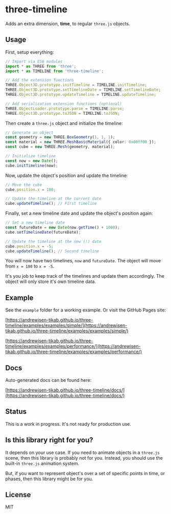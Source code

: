 # three-timeline

Adds an extra dimension, **time**, to regular `three.js` objects.

## Usage

First, setup everything:

```ts
// Import via ES6 modules
import * as THREE from 'three';
import * as TIMELINE from 'three-timeline';

// Add the extension functions
THREE.Object3D.prototype.initTimeline = TIMELINE.initTimeline;
THREE.Object3D.prototype.setTimelineDate = TIMELINE.setTimelineDate;
THREE.Object3D.prototype.updateTimeline = TIMELINE.updateTimeline;

// Add serialization extension functions (optional)
THREE.ObjectLoader.prototype.parse = TIMELINE.parse;
THREE.Object3D.prototype.toJSON = TIMELINE.toJSON;
```

Then create a `three.js` object and initialize the timeline:

```ts
// Generate an object
const geometry = new THREE.BoxGeometry(1, 1, 1);
const material = new THREE.MeshBasicMaterial({ color: 0x00ff00 });
const cube = new THREE.Mesh(geometry, material);

// Initialize timeline
const now = new Date();
cube.initTimeline(now);
```

Now, update the object's position and update the timeline:

```ts
// Move the cube
cube.position.x = 100;

// Update the timeline at the current date
cube.updateTimeline(); // First timeline
```

Finally, set a new timeline date and update the object's position again:

```ts
// Set a new timeline date
const futureDate = new Date(now.getTime() + 1000);
cube.setTimelineDate(futureDate);

// Update the timeline at the new (!) date
cube.position.x = -5;
cube.updateTimeline(); // Second timeline
```

You will now have two timelines, `now` and `futureDate`.
The object will move from `x = 100` to `x = -5`.

It's you job to keep track of the timelines and update them accordingly.
The object will only store it's own timeline data.

## Example

See the `example` folder for a working example.
Or visit the GitHub Pages site:

[https://andrewisen-tikab.github.io/three-timeline/examples/examples/simple/](https://andrewisen-tikab.github.io/three-timeline/examples/examples/simple/)

[https://andrewisen-tikab.github.io/three-timeline/examples/examples/performance/](https://andrewisen-tikab.github.io/three-timeline/examples/examples/performance/)

## Docs

Auto-generated docs can be found here:

[https://andrewisen-tikab.github.io/three-timeline/docs/](https://andrewisen-tikab.github.io/three-timeline/docs/)

## Status

This is a work in progress. It's not ready for production use.

## Is this library right for you?

It depends on your use case. If you need to animate objects in a `three.js` scene, then this library is probably not for you. Instead, you should use the built-in `three.js` animation system.

But, if you want to represent object's over a set of specific points in time, or phases, then this library might be for you.

## License

MIT
